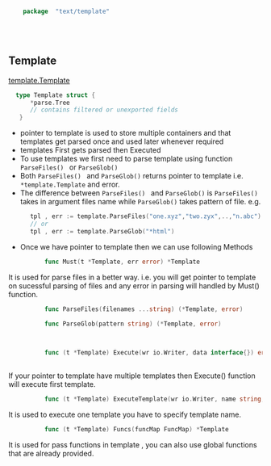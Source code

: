 
  ``` Go
  
      package  "text/template"
  
  ```
  <br/><br/>
  ## Template
  [template.Template](https://godoc.org/text/template#Template)
  ``` Go
    type Template struct {
        *parse.Tree
        // contains filtered or unexported fields
     }
  
  ```
  - pointer to template is used to store multiple containers and that templates get parsed once and used later whenever required
  - templates First gets parsed then Executed <br/>
  - To use templates we first need to parse template using function `ParseFiles() ` or `ParseGlob()` 
  - Both `ParseFiles() ` and `ParseGlob()` returns pointer to template i.e. `*template.Template` and error.
  - The difference between `ParseFiles() ` and `ParseGlob()` is `ParseFiles() ` takes in argument files name
    while `ParseGlob()` takes pattern of file. e.g. <br/>
   ``` Go
         tpl , err := template.ParseFiles("one.xyz","two.zyx",..,"n.abc")  // extension of files doesn't really matter here 
         // or 
         tpl , err := template.ParseGlob("*html")
   ```
   - Once we have pointer to template then we can use following Methods
   
   ``` Go
             func Must(t *Template, err error) *Template
   
   ```
   It is used for parse files in a better way. i.e. you will get pointer to template on sucessful parsing of files and any error in parsing will handled by Must() function.   
   
   ``` Go
             func ParseFiles(filenames ...string) (*Template, error)
   
   ```
 
   
   ``` Go 
             func ParseGlob(pattern string) (*Template, error)
             
   ```
   ``` Go 
   
             func (t *Template) Execute(wr io.Writer, data interface{}) error
         
   ```
   If your pointer to template have multiple templates then Execute() function will execute first template. 
   ``` Go
             func (t *Template) ExecuteTemplate(wr io.Writer, name string, data interface{}) error
   
   ```
   It is used to execute one template you have to specify template name.
   
   ``` Go
             func (t *Template) Funcs(funcMap FuncMap) *Template
   
   ```
  It  is used for pass functions in template , you can also use global functions that are already provided. 
  
